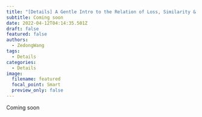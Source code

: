 ```yaml
---
title: "[Details] A Gentle Intro to the Relation of Loss, Similarity & Distance"
subtitle: Coming soon
date: 2022-04-12T04:14:35.501Z
draft: false
featured: false
authors:
  - ZedongWang
tags:
  - Details
categories:
  - Details
image:
  filename: featured
  focal_point: Smart
  preview_only: false
---
```

Coming soon